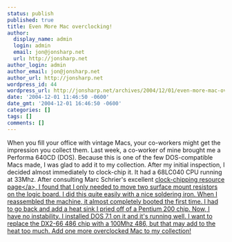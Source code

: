 ```yaml
---
status: publish
published: true
title: Even More Mac overclocking!
author:
  display_name: admin
  login: admin
  email: jon@jonsharp.net
  url: http://jonsharp.net
author_login: admin
author_email: jon@jonsharp.net
author_url: http://jonsharp.net
wordpress_id: 44
wordpress_url: http://jonsharp.net/archives/2004/12/01/even-more-mac-overclocking/
date: '2004-12-01 11:46:50 -0600'
date_gmt: '2004-12-01 16:46:50 -0600'
categories: []
tags: []
comments: []
---
```

<p>When you fill your office with vintage Macs, your co-workers might get the impression you collect them.  Last week, a co-worker of mine brought me a Performa 640CD (DOS).  Because this is one of the few DOS-compatible Macs made, I was glad to add it to my collection.  After my initial inspection, I decided almost immediately to clock-chip it.  It had a 68LC040 CPU running at 33Mhz.  After consulting Marc Schrier's excellent <a href="http:&#47;&#47;homepage.mac.com&#47;schrier&#47;mhz.html">clock-chipping resource page<&#47;a>, I found that I only needed to move two surface mount resistors on the logic board.  I did this quite easily with a nice soldering iron.  When I reassembled the machine, it almost completely booted the first time.  I had to go back and add a heat sink I pried off of a Pentium 200 chip.  Now, I have no instability.  I installed DOS 7.1 on it and it's running well.  I want to replace the DX2-66 486 chip with a 100Mhz 486, but that may add to the heat too much.  Add one more overclocked Mac to my collection!</p>
